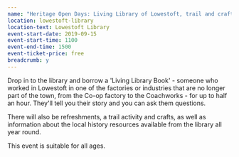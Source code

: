 ```yaml
---
name: "Heritage Open Days: Living Library of Lowestoft, trail and crafts"
location: lowestoft-library
location-text: Lowestoft Library
event-start-date: 2019-09-15
event-start-time: 1100
event-end-time: 1500
event-ticket-price: free
breadcrumb: y
---
```


Drop in to the library and borrow a 'Living Library Book' - someone who worked in Lowestoft in one of the factories or industries that are no longer part of the town, from the Co-op factory to the Coachworks - for up to half an hour. They'll tell you their story and you can ask them questions.

There will also be refreshments, a trail activity and crafts, as well as information about the local history resources available from the library all year round.

This event is suitable for all ages.
